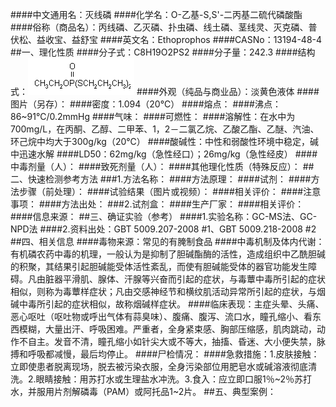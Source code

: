 ####中文通用名：灭线磷
####化学名：O-乙基-S,S'-二丙基二硫代磷酸酯
####俗称（商品名）：丙线磷、乙灭磷、扑虫磷、线土磷、茎线灵、灭克磷、普伏松、益收宝、益舒宝
####英文名：Ethoprophos
####CASNo：13194-48-4
##一、理化性质
####分子式：C8H19O2PS2
####分子量：242.3
####结构式：![结构式](./assets/duwu/灭线磷/@0结构式.gif)
####外观（纯品与商业品）：淡黄色液体
####图片（另存）：
####密度：1.094（20℃）
####熔点：
####沸点：86~91℃/0.2mmHg
####气味：
####可燃性：
####溶解性：在水中为700mg/L，在丙酮、乙醇、二甲苯、1，2－二氯乙烷、乙酸乙酯、乙醚、汽油、环己烷中均大于300g/kg（20℃）
####酸碱性：中性和弱酸性环境中稳定，碱中迅速水解
####LD50：62mg/kg（急性经口）；26mg/kg（急性经皮）
####中毒剂量（人）：
####致死剂量（人）：
####其他理化性质（特殊反应）：
##二、快速检测参考方法
###1.方法名称：
####方法原理：
####试剂：
####方法步骤（前处理）：
####试验结果（图片或视频）：
####相关评价：
####注意事项：
####方法出处：
###2.试剂盒：
####生产厂家：
####相关评价：
####信息来源：
##三、确证实验（参考）
####1.实验名称：GC-MS法、GC-NPD法
####2.资料出处：GBT 5009.207-2008 #1、GBT 5009.218-2008 #2
##四、相关信息
####毒物来源：常见的有腌制食品
####中毒机制及体内代谢：有机磷农药中毒的机理，一般认为是抑制了胆碱酯酶的活性，造成组织中乙酰胆碱的积聚，其结果引起胆碱能受体活性紊乱，而使有胆碱能受体的器官功能发生障碍。凡由脏器平滑肌、腺体、汗腺等兴奋而引起的症状，与毒蕈中毒所引起的症状相似，则称为毒蕈样症状；凡由交感神经节和横纹肌活动异常所引起的症状，与烟碱中毒所引起的症状相似，故称烟碱样症状。
####临床表现：主症头晕、头痛、恶心呕吐（呕吐物或呼出气体有蒜臭味）、腹痛、腹泻、流口水，瞳孔缩小、看东西模糊，大量出汗、呼吸困难。严重者，全身紧束感、胸部压缩感，肌肉跳动，动作不自主。发音不清，瞳孔缩小如针尖大或不等大，抽搐、昏迷、大小便失禁，脉搏和呼吸都减慢，最后均停止。
####尸检情况：
####急救措施：1.皮肤接触：立即使患者脱离现场，脱去被污染衣服，全身污染部位用肥皂水或碱溶液彻底清洗。2.眼睛接触：用苏打水或生理盐水冲洗。3.食入：应立即口服1％~2％苏打水，并服用片剂解磷毒（PAM）或阿托品1~2片。
##五、典型案例：
